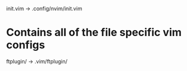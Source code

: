 init.vim -> .config/nvim/init.vim
# Contains all of the file specific vim configs
ftplugin/ -> .vim/ftplugin/
